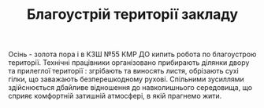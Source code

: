 ﻿---
title: Благоустрій території закладу
---

Осінь - золота пора і в КЗШ №55 КМР ДО кипить робота по благоустрою території. Технічні працівники організовано прибирають ділянки двору та прилеглої території : згрібають та виносять листя, обрізають сухі гілки, що заважають безперешкодному рухові. Спільними зусиллями здійснюється дбайливе відношення до навколишнього середовища, що сприяє комфортній затишній атмосфері, в якій прагнемо жити.

<slideshow />
